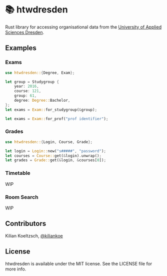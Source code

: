 # 📚 htwdresden

Rust library for accessing organisational data from the [University of Applied Sciences Dresden](https://www.htw-dresden.de/).

## Examples

### Exams

```rust
use htwdresden::{Degree, Exam};

let group = Studygroup {
    year: 2016,
    course: 121,
    group: 61,
    degree: Degree::Bachelor,
};
let exams = Exam::for_studygroup(&group);

let exams = Exam::for_prof("prof identifier");
```

### Grades

```rust
use htwdresden::{Login, Course, Grade};

let login = Login::new("s#####", "password");
let courses = Course::get(&login).unwrap();
let grades = Grade::get(&login, &courses[0]);
```

### Timetable

WIP

### Room Search

WIP

## Contributors

Kilian Koeltzsch, [@kiliankoe](https://github.com/kiliankoe)

## License

htwdresden is available under the MIT license. See the LICENSE file for more info.
